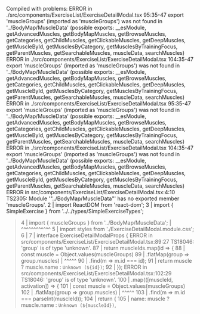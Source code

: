 Compiled with problems:
ERROR in ./src/components/ExerciseList/ExerciseDetailModal.tsx 95:35-47
export 'muscleGroups' (imported as 'muscleGroups') was not found in '../BodyMap/MuscleData' (possible exports: __esModule, getAdvancedMuscles, getBodyMapMuscles, getBrowseMuscles, getCategories, getChildMuscles, getClickableMuscles, getDeepMuscles, getMuscleById, getMusclesByCategory, getMusclesByTrainingFocus, getParentMuscles, getSearchableMuscles, muscleData, searchMuscles)
ERROR in ./src/components/ExerciseList/ExerciseDetailModal.tsx 104:35-47
export 'muscleGroups' (imported as 'muscleGroups') was not found in '../BodyMap/MuscleData' (possible exports: __esModule, getAdvancedMuscles, getBodyMapMuscles, getBrowseMuscles, getCategories, getChildMuscles, getClickableMuscles, getDeepMuscles, getMuscleById, getMusclesByCategory, getMusclesByTrainingFocus, getParentMuscles, getSearchableMuscles, muscleData, searchMuscles)
ERROR in ./src/components/ExerciseList/ExerciseDetailModal.tsx 95:35-47
export 'muscleGroups' (imported as 'muscleGroups') was not found in '../BodyMap/MuscleData' (possible exports: __esModule, getAdvancedMuscles, getBodyMapMuscles, getBrowseMuscles, getCategories, getChildMuscles, getClickableMuscles, getDeepMuscles, getMuscleById, getMusclesByCategory, getMusclesByTrainingFocus, getParentMuscles, getSearchableMuscles, muscleData, searchMuscles)
ERROR in ./src/components/ExerciseList/ExerciseDetailModal.tsx 104:35-47
export 'muscleGroups' (imported as 'muscleGroups') was not found in '../BodyMap/MuscleData' (possible exports: __esModule, getAdvancedMuscles, getBodyMapMuscles, getBrowseMuscles, getCategories, getChildMuscles, getClickableMuscles, getDeepMuscles, getMuscleById, getMusclesByCategory, getMusclesByTrainingFocus, getParentMuscles, getSearchableMuscles, muscleData, searchMuscles)
ERROR in src/components/ExerciseList/ExerciseDetailModal.tsx:4:10
TS2305: Module '"../BodyMap/MuscleData"' has no exported member 'muscleGroups'.
    2 | import ReactDOM from 'react-dom';
    3 | import { SimpleExercise } from '../../types/SimpleExerciseTypes';
  > 4 | import { muscleGroups } from '../BodyMap/MuscleData';
      |          ^^^^^^^^^^^^
    5 | import styles from './ExerciseDetailModal.module.css';
    6 |
    7 | interface ExerciseDetailModalProps {
ERROR in src/components/ExerciseList/ExerciseDetailModal.tsx:89:27
TS18046: 'group' is of type 'unknown'.
    87 |     return muscleIds.map(id => {
    88 |       const muscle = Object.values(muscleGroups)
  > 89 |         .flatMap(group => group.muscles)
       |                           ^^^^^
    90 |         .find(m => m.id === id);
    91 |       return muscle ? muscle.name : `Unknown (${id})`;
    92 |     });
ERROR in src/components/ExerciseList/ExerciseDetailModal.tsx:102:29
TS18046: 'group' is of type 'unknown'.
    100 |       .map(([muscleId, activation]) => {
    101 |         const muscle = Object.values(muscleGroups)
  > 102 |           .flatMap(group => group.muscles)
        |                             ^^^^^
    103 |           .find(m => m.id === parseInt(muscleId));
    104 |         return {
    105 |           name: muscle ? muscle.name : `Unknown (${muscleId})`,